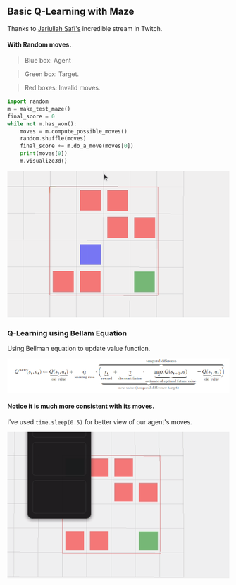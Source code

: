 ## Basic Q-Learning with Maze

Thanks to [Jariullah Safi's](https://github.com/safijari) incredible stream in Twitch.

#### With Random moves.
> Blue box: Agent

> Green box: Target.

> Red boxes: Invalid moves. 


```python
import random
m = make_test_maze()
final_score = 0
while not m.has_won():
    moves = m.compute_possible_moves()
    random.shuffle(moves)
    final_score += m.do_a_move(moves[0])
    print(moves[0])
    m.visualize3d()
```
![](./artifacts/Random-steps2.gif)



### Q-Learning using Bellam Equation

Using Bellman equation to update value function.

![](./artifacts/bellman-equation.png)

#### Notice it is much more consistent with its moves.

I've used ```time.sleep(0.5)``` for better view of our agent's moves.

![](./artifacts/q-learnt.gif)